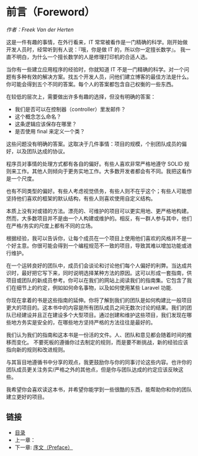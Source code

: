 # 前言（Foreword）

*作者：Freek Van der Herten*

这是一件有趣的事情，在外行看来，IT 常常被看作是一门精确的科学。刚开始做开发人员时，经常听到有人说：『哦，你是做 IT 的，所以你一定擅长数学』。 我一直不明白，为什么一个擅长数学的人是修理打印机的合适人选。

当你有一些建立应用程序的经验时，你就知道 IT 不是一门精确的科学。对一个问题有多种有效的解决方案。找五个开发人员，问他们建立博客的最佳方法是什么。你可能会得到五个不同的答案。每个人的答案都包含自己权衡的一些东西。

在较低的层次上，需要做出许多有趣的选择，但没有明确的答案：

- 我们是否可以在控制器（controller）里发邮件？
- 这个概念怎么命名？
- 这条逻辑应该保存在哪里？
- 是否使用 final 来定义一个类？

这些问题没有明确的答案。这取决于几件事情：项目的规模，个别团队成员的偏好，以及团队达成的协议。

程序员对事情的处理方式都有各自的偏好。有些人喜欢非常严格地遵守 SOLID 规则来工作。其他人则倾向于更务实地工作。大多数开发者都会有不同。我把这看作是一个尺度。

也有不同类型的偏好。有些人考虑视觉债务，有些人则不在乎这个；有些人可能想坚持他们喜欢的框架的默认结构，有些人则喜欢使用自定义结构。

本质上没有对或错的方法。漂亮的、可维护的项目可以更实用地、更严格地构建。然而，大多数项目并不是由一个人构建或维护的。相反，有一群人参与其中，他们在严格/务实的尺度上都有不同的立场。

根据经验，我可以告诉你，让每个成员在一个项目上使用他们喜欢的风格并不是一个好主意。你很可能会得到一个编程规范不一致的项目，导致其难以增加功能或进行维护。

在一个运转良好的团队中，成员们会谈论和讨论他们每个人偏好的利弊。当达成共识时，最好把它写下来，同时说明选择某种方法的原因。这可以形成一套指南，供项目或团队的新成员参考。你可以在我们的网站上阅读我们的指南集。它包含了我们在细节上的约定，例如如何命名事物，以及如何使用某些 Laravel 功能.

你现在拿着的书是这些指南的延伸。你将了解到我们的团队是如何构建比一般项目更大的项目的。这本书中的内容是所有团队成员之间无数次讨论的结果。我们的团队已经建设并且正在建设多个大型项目。通过创建和维护这些项目，我们发现在哪些地方务实是安全的，在哪些地方坚持严格的方法往往是最好的。

我们认为我们的指南和这本书是一份活的文件。人、团队和意见都会随着时间的推移而变化。 不要死板的遵循你过去制定的规则，而是要不断挑战，新的经验应该指向新的规则和改进规则。

与其盲目地遵循书中分享的观点，我更鼓励你与你的同事讨论这些内容。也许你的团队成员更关注务实/严格之外的其他点，但是你与团队达成的约定应该反映这些。

我希望你会喜欢读这本书，并希望你能学到一些很酷的东西，能帮助你和你的团队建立更好的项目。

## 链接

- [目录](../README.md)
- 上一章：
- 下一章: [序文（Preface）](preface.md)
